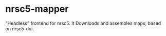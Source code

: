 # nrsc5-mapper
"Headless" frontend for nrsc5. It Downloads and assembles maps; based on nrsc5-dui.

